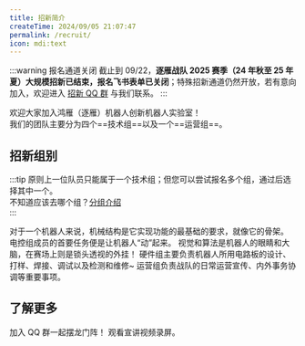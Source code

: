 ```yaml
---
title: 招新简介
createTime: 2024/09/05 21:07:47
permalink: /recruit/
icon: mdi:text
---
```


:::warning 报名通道关闭
截止到 09/22，**逐雁战队 2025 赛季（24 年秋至 25 年夏）大规模招新已结束，报名飞书表单已关闭**；特殊招新通道仍然开放，若有意向加入，欢迎进入 [招新 QQ 群](https://qm.qq.com/q/QS7Am493iu) 与我们联系。
:::

欢迎大家加入鸿雁（逐雁）机器人创新机器人实验室！  
我们的团队主要分为四个==技术组==以及一个==运营组==。 

## 招新组别

:::tip
原则上一位队员只能属于一个技术组；但您可以尝试报名多个组，通过后选择其中一个。  
不知道应该去哪个组？[分组介绍](/about/intro/)  
:::

<CardGrid>
    <LinkCard title="机械组（结构组）" href="/recruit/mecha/" icon="f7:wrench">对于一个机器人来说，机械结构是它实现功能的最基础的要求，就像它的骨架。</LinkCard>
    <LinkCard title="电控组（嵌入式组）" href="/recruit/embed/" icon="ph:cpu">电控组成员的首要任务便是让机器人“动”起来。</LinkCard>
    <LinkCard title="视觉组（算法组）" href="/recruit/vision/" icon="material-symbols:camera-outline">视觉和算法是机器人的眼睛和大脑，在赛场上则是锁头透视的外挂！</LinkCard>
    <LinkCard title="硬件组（电路组）" href="/recruit/circuit/" icon="tabler:circuit-diode">硬件组主要负责机器人所用电路板的设计、打样、焊接、调试以及检测和维修~</LinkCard>
    <LinkCard title="运营组" href="/recruit/operat/" icon="mdi:color">运营组负责战队的日常运营宣传、内外事务协调等重要事项。</LinkCard>
</CardGrid>

## 了解更多

<CardGrid>
  <LinkCard title="加入招新群" icon="material-symbols:chat-outline" href="https://qm.qq.com/q/QS7Am493iu" >加入 QQ 群一起摆龙门阵！</LinkCard>
  <LinkCard title="观看招新宣讲" icon="mingcute:video-line" href="https://cygnomatic.feishu.cn/docx/OAyUdbz3WonzHEx6wlLc45Nyn1f" >观看宣讲视频录屏。</LinkCard>
</CardGrid>
